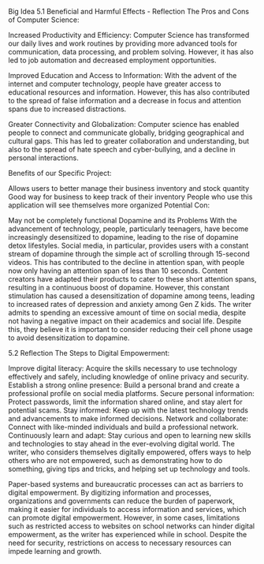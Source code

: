 Big Idea 5.1 Beneficial and Harmful Effects - Reflection
The Pros and Cons of Computer Science:

Increased Productivity and Efficiency: Computer Science has transformed our daily lives and work routines by providing more advanced tools for communication, data processing, and problem solving. However, it has also led to job automation and decreased employment opportunities.

Improved Education and Access to Information: With the advent of the internet and computer technology, people have greater access to educational resources and information. However, this has also contributed to the spread of false information and a decrease in focus and attention spans due to increased distractions.

Greater Connectivity and Globalization: Computer science has enabled people to connect and communicate globally, bridging geographical and cultural gaps. This has led to greater collaboration and understanding, but also to the spread of hate speech and cyber-bullying, and a decline in personal interactions.

Benefits of our Specific Project:

Allows users to better manage their business inventory and stock quantity
Good way for business to keep track of their inventory
People who use this application will see themselves more organized
Potential Con:

May not be completely functional
Dopamine and its Problems
With the advancement of technology, people, particularly teenagers, have become increasingly desensitized to dopamine, leading to the rise of dopamine detox lifestyles. Social media, in particular, provides users with a constant stream of dopamine through the simple act of scrolling through 15-second videos. This has contributed to the decline in attention span, with people now only having an attention span of less than 10 seconds. Content creators have adapted their products to cater to these short attention spans, resulting in a continuous boost of dopamine. However, this constant stimulation has caused a desensitization of dopamine among teens, leading to increased rates of depression and anxiety among Gen Z kids. The writer admits to spending an excessive amount of time on social media, despite not having a negative impact on their academics and social life. Despite this, they believe it is important to consider reducing their cell phone usage to avoid desensitization to dopamine.

5.2 Reflection
The Steps to Digital Empowerment:

Improve digital literacy: Acquire the skills necessary to use technology effectively and safely, including knowledge of online privacy and security. Establish a strong online presence: Build a personal brand and create a professional profile on social media platforms. Secure personal information: Protect passwords, limit the information shared online, and stay alert for potential scams. Stay informed: Keep up with the latest technology trends and advancements to make informed decisions. Network and collaborate: Connect with like-minded individuals and build a professional network. Continuously learn and adapt: Stay curious and open to learning new skills and technologies to stay ahead in the ever-evolving digital world. The writer, who considers themselves digitally empowered, offers ways to help others who are not empowered, such as demonstrating how to do something, giving tips and tricks, and helping set up technology and tools.

Paper-based systems and bureaucratic processes can act as barriers to digital empowerment. By digitizing information and processes, organizations and governments can reduce the burden of paperwork, making it easier for individuals to access information and services, which can promote digital empowerment. However, in some cases, limitations such as restricted access to websites on school networks can hinder digital empowerment, as the writer has experienced while in school. Despite the need for security, restrictions on access to necessary resources can impede learning and growth.
